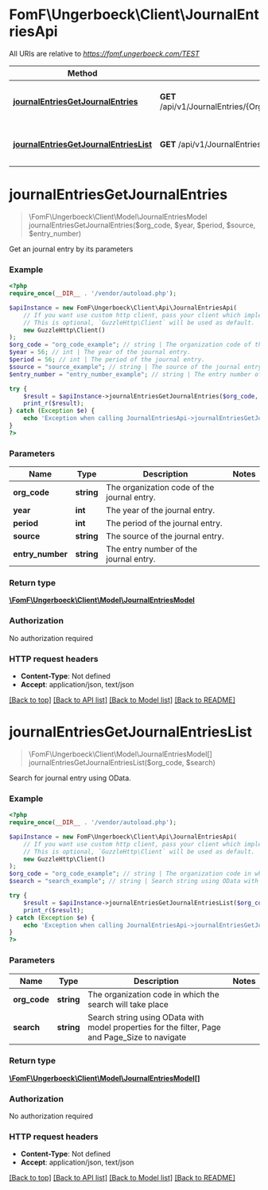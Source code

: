 # FomF\Ungerboeck\Client\JournalEntriesApi

All URIs are relative to *https://fomf.ungerboeck.com/TEST*

Method | HTTP request | Description
------------- | ------------- | -------------
[**journalEntriesGetJournalEntries**](JournalEntriesApi.md#journalEntriesGetJournalEntries) | **GET** /api/v1/JournalEntries/{OrgCode}/{Year}/{Period}/{Source}/{EntryNumber} | Get an journal entry by its parameters
[**journalEntriesGetJournalEntriesList**](JournalEntriesApi.md#journalEntriesGetJournalEntriesList) | **GET** /api/v1/JournalEntries/{OrgCode} | Search for journal entry using OData.


# **journalEntriesGetJournalEntries**
> \FomF\Ungerboeck\Client\Model\JournalEntriesModel journalEntriesGetJournalEntries($org_code, $year, $period, $source, $entry_number)

Get an journal entry by its parameters

### Example
```php
<?php
require_once(__DIR__ . '/vendor/autoload.php');

$apiInstance = new FomF\Ungerboeck\Client\Api\JournalEntriesApi(
    // If you want use custom http client, pass your client which implements `GuzzleHttp\ClientInterface`.
    // This is optional, `GuzzleHttp\Client` will be used as default.
    new GuzzleHttp\Client()
);
$org_code = "org_code_example"; // string | The organization code of the journal entry.
$year = 56; // int | The year of the journal entry.
$period = 56; // int | The period of the journal entry.
$source = "source_example"; // string | The source of the journal entry.
$entry_number = "entry_number_example"; // string | The entry number of the journal entry.

try {
    $result = $apiInstance->journalEntriesGetJournalEntries($org_code, $year, $period, $source, $entry_number);
    print_r($result);
} catch (Exception $e) {
    echo 'Exception when calling JournalEntriesApi->journalEntriesGetJournalEntries: ', $e->getMessage(), PHP_EOL;
}
?>
```

### Parameters

Name | Type | Description  | Notes
------------- | ------------- | ------------- | -------------
 **org_code** | **string**| The organization code of the journal entry. |
 **year** | **int**| The year of the journal entry. |
 **period** | **int**| The period of the journal entry. |
 **source** | **string**| The source of the journal entry. |
 **entry_number** | **string**| The entry number of the journal entry. |

### Return type

[**\FomF\Ungerboeck\Client\Model\JournalEntriesModel**](../Model/JournalEntriesModel.md)

### Authorization

No authorization required

### HTTP request headers

 - **Content-Type**: Not defined
 - **Accept**: application/json, text/json

[[Back to top]](#) [[Back to API list]](../../README.md#documentation-for-api-endpoints) [[Back to Model list]](../../README.md#documentation-for-models) [[Back to README]](../../README.md)

# **journalEntriesGetJournalEntriesList**
> \FomF\Ungerboeck\Client\Model\JournalEntriesModel[] journalEntriesGetJournalEntriesList($org_code, $search)

Search for journal entry using OData.

### Example
```php
<?php
require_once(__DIR__ . '/vendor/autoload.php');

$apiInstance = new FomF\Ungerboeck\Client\Api\JournalEntriesApi(
    // If you want use custom http client, pass your client which implements `GuzzleHttp\ClientInterface`.
    // This is optional, `GuzzleHttp\Client` will be used as default.
    new GuzzleHttp\Client()
);
$org_code = "org_code_example"; // string | The organization code in which the search will take place
$search = "search_example"; // string | Search string using OData with model properties for the filter, Page and Page_Size to navigate

try {
    $result = $apiInstance->journalEntriesGetJournalEntriesList($org_code, $search);
    print_r($result);
} catch (Exception $e) {
    echo 'Exception when calling JournalEntriesApi->journalEntriesGetJournalEntriesList: ', $e->getMessage(), PHP_EOL;
}
?>
```

### Parameters

Name | Type | Description  | Notes
------------- | ------------- | ------------- | -------------
 **org_code** | **string**| The organization code in which the search will take place |
 **search** | **string**| Search string using OData with model properties for the filter, Page and Page_Size to navigate |

### Return type

[**\FomF\Ungerboeck\Client\Model\JournalEntriesModel[]**](../Model/JournalEntriesModel.md)

### Authorization

No authorization required

### HTTP request headers

 - **Content-Type**: Not defined
 - **Accept**: application/json, text/json

[[Back to top]](#) [[Back to API list]](../../README.md#documentation-for-api-endpoints) [[Back to Model list]](../../README.md#documentation-for-models) [[Back to README]](../../README.md)


